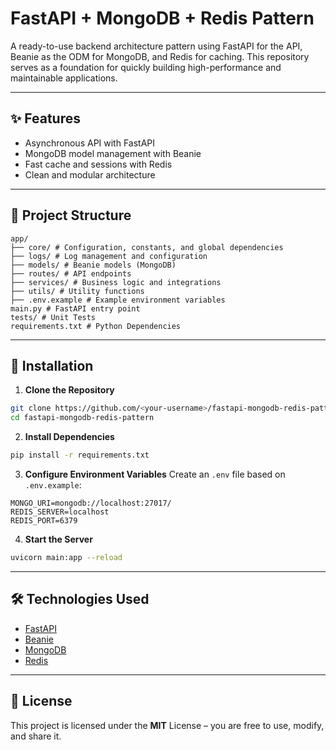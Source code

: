 # FastAPI + MongoDB + Redis Pattern

A ready-to-use backend architecture pattern using FastAPI for the API, Beanie as the ODM for MongoDB, and Redis for caching.
This repository serves as a foundation for quickly building high-performance and maintainable applications.

---

## ✨ Features

- Asynchronous API with FastAPI
- MongoDB model management with Beanie
- Fast cache and sessions with Redis
- Clean and modular architecture

---

## 📂 Project Structure

```
app/
├── core/ # Configuration, constants, and global dependencies
├── logs/ # Log management and configuration
├── models/ # Beanie models (MongoDB)
├── routes/ # API endpoints
├── services/ # Business logic and integrations
├── utils/ # Utility functions
├── .env.example # Example environment variables
main.py # FastAPI entry point
tests/ # Unit Tests
requirements.txt # Python Dependencies
```

---

## 🚀 Installation

1. **Clone the Repository**
```bash
git clone https://github.com/<your-username>/fastapi-mongodb-redis-pattern.git
cd fastapi-mongodb-redis-pattern
```

2. **Install Dependencies**
```bash
pip install -r requirements.txt
```

3. **Configure Environment Variables**
Create an `.env` file based on `.env.example`:
```env
MONGO_URI=mongodb://localhost:27017/
REDIS_SERVER=localhost
REDIS_PORT=6379
```

4. **Start the Server**
```bash
uvicorn main:app --reload
```

---

## 🛠 Technologies Used

- [FastAPI](https://fastapi.tiangolo.com/)
- [Beanie](https://beanie-odm.dev/)
- [MongoDB](https://www.mongodb.com/)
- [Redis](https://redis.io/)

---

## 📜 License

This project is licensed under the **MIT** License – you are free to use, modify, and share it.
